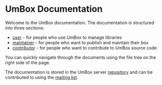 # UmBox Documentation

Welcome to the UmBox documentation. The documentation is structured into three sections:

- [user](user/) - for people who use UmBox to manage libraries
- [maintainer](maintainer/) - for people who want to publish and maintain their box
- [contributor](contributor/) - for people who want to contribute to UmBox source code

You can quickly navigate through the documents using the file tree on the right side of the page.

The documentation is stored in the UmBox server [repository](https://git.sr.ht/~mrms/umboxs) and can be contributed
to using the [mailing list](https://lists.sr.ht/~mrms/public-inbox).
